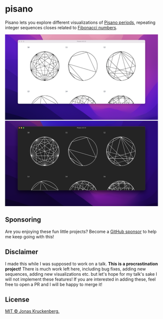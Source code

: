 # pisano

Pisano lets you explore different visualizations of [Pisano periods], repeating integer sequences closes related to [Fibonacci numbers]. 

![Screenshot of the app, showing a grid of circular pisano period visualizations](./Screenshot-light.png#gh-light-mode-only)
![Screenshot of the app, showing a grid of circular pisano period visualizations](./Screenshot-dark.png#gh-dark-mode-only)

## Sponsoring

Are you enjoying these fun little projects? Become a [GitHub sponsor] to help me keep going with this!

## Disclaimer

I made this while I was supposed to work on a talk. **This is a procrastination project!** There is much work left here, including bug fixes, adding new sequences, adding new visualizations etc. but let's hope for my talk's sake I will not implement these features! If you are interested in adding these, feel free to open a PR and I will be happy to merge it!

## License

[MIT © Jonas Kruckenberg.](./LICENSE)

[GitHub sponsor]: https://github.com/sponsors/JonasKruckenberg
[Pisano periods]: https://en.wikipedia.org/wiki/Pisano_period
[Fibonacci numbers]: https://en.wikipedia.org/wiki/Fibonacci_number